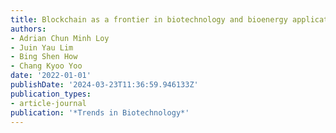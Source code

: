 ```yaml
---
title: Blockchain as a frontier in biotechnology and bioenergy applications
authors:
- Adrian Chun Minh Loy
- Juin Yau Lim
- Bing Shen How
- Chang Kyoo Yoo
date: '2022-01-01'
publishDate: '2024-03-23T11:36:59.946133Z'
publication_types:
- article-journal
publication: '*Trends in Biotechnology*'
---
```

